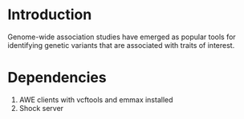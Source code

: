 Introduction
===
Genome-wide association studies have emerged as popular tools for identifying genetic variants that are associated with traits of interest. 

Dependencies
===
1. AWE clients with vcftools and emmax installed
2. Shock server

